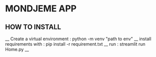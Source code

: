 # MONDJEME APP 

## HOW TO INSTALL

__ Create a virtual environment : python -m venv "path to env"
__ install requirements with : pip install -r requirement.txt
__ run : streamlit run Home.py
__